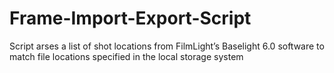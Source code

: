 # Frame-Import-Export-Script
Script arses a list of shot locations from FilmLight’s Baselight 6.0 software to match file locations specified in the local storage system
